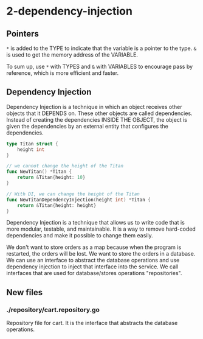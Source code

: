 # 2-dependency-injection

## Pointers
`*` is added to the TYPE to indicate that the variable is a pointer to the type.
`&` is used to get the memory address of the VARIABLE.

To sum up, use `*` with TYPES and `&` with VARIABLES to encourage pass by reference, which is more efficient and faster.

## Dependency Injection
Dependency Injection is a technique in which an object receives other objects that it DEPENDS on. These other objects are called dependencies. Instead of creating the dependencies INSIDE THE OBJECT, the object is given the dependencies by an external entity that configures the dependencies.
```go
type Titan struct {
    height int
}

// we cannot change the height of the Titan
func NewTitan() *Titan {
    return &Titan{height: 10}
}

// With DI, we can change the height of the Titan
func NewTitanDependencyInjection(height int) *Titan {
    return &Titan{height: height}
}
```

Dependency Injection is a technique that allows us to write code that is more modular, testable, and maintainable. It is a way to remove hard-coded dependencies and make it possible to change them easily.

We don't want to store orders as a map because when the program is restarted, the orders will be lost. We want to store the orders in a database. We can use an interface to abstract the database operations and use dependency injection to inject that interface into the service. We call interfaces that are used for database/stores operations "repositories".

## New files
### ./repository/cart.repository.go
Repository file for cart. It is the interface that abstracts the database operations.